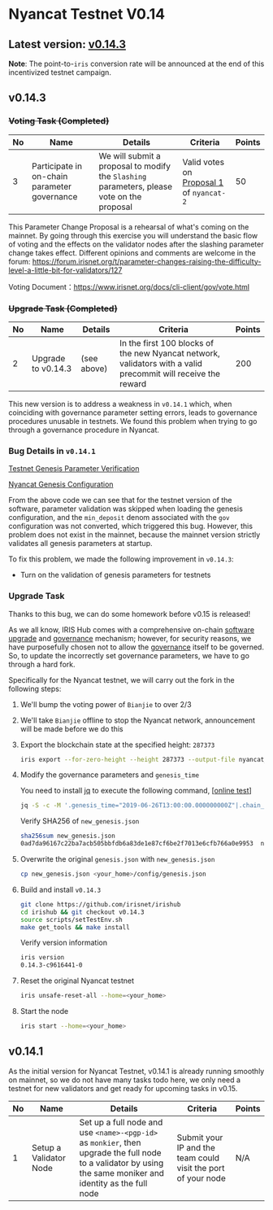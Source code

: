 # Nyancat Testnet V0.14

## Latest version: [v0.14.3](https://github.com/irisnet/irishub/releases/tag/v0.14.3)

**Note**: The point-to-`iris` conversion rate will be announced at the end of this incentivized testnet campaign.

## v0.14.3

### ~~Voting Task (Completed)~~

| No   | Name                                           | Details                                                      | Criteria                                                     | Points |
| ---- | ---------------------------------------------- | ------------------------------------------------------------ | ------------------------------------------------------------ | ------ |
| 3 | Participate in on-chain parameter governance | We will submit a proposal to modify the `Slashing` parameters, please vote on the proposal | Valid votes on [Proposal 1](https://nyancat.irisplorer.io/#/ProposalsDetail/1) of `nyancat-2` | 50 |

This Parameter Change Proposal is a rehearsal of what's coming on the mainnet. By going through this exercise you will understand the basic flow of voting and the effects on the validator nodes after the slashing parameter change takes effect. Different opinions and comments are welcome in the forum: <https://forum.irisnet.org/t/parameter-changes-raising-the-difficulty-level-a-little-bit-for-validators/127>

Voting Document：<https://www.irisnet.org/docs/cli-client/gov/vote.html>

### ~~Upgrade Task (Completed)~~

| No | Name | Details | Criteria | Points |
| ---- | ---------------------------------------------- | ------------------------------------------------------------ | ------------------------------------------------------------ | ------ |
|  2   | Upgrade to v0.14.3 | (see above) | In the first 100 blocks of the new Nyancat network, validators with a valid precommit will receive the reward | 200 |

This new version is to address a weakness in `v0.14.1` which, when coinciding with governance parameter setting errors, leads to governance procedures unusable in testnets.
We found this problem when trying to go through a governance procedure in Nyancat.

### Bug Details in `v0.14.1`

[Testnet Genesis Parameter Verification](https://github.com/irisnet/irishub/blob/v0.14.1/modules/gov/params.go#L362)

[Nyancat Genesis Configuration](../config/genesis.json#L90)

From the above code we can see that for the testnet version of the software, parameter validation was skipped when loading the genesis configuration, and the `min_deposit` denom associated with the `gov` configuration was not converted, which triggered this bug. However, this problem does not exist in the mainnet, because the mainnet version strictly validates all genesis parameters at startup.

To fix this problem, we made the following improvement in `v0.14.3`:

- Turn on the validation of genesis parameters for testnets

### Upgrade Task

Thanks to this bug, we can do some homework before v0.15 is released!

As we all know, IRIS Hub comes with a comprehensive on-chain [software upgrade](https://www.irisnet.org/docs/features/upgrade.html) and [governance](https://www.irisnet.org/docs/features/governance.html) mechanism; however, for security reasons, we have purposefully chosen not to allow the [governance](https://www.irisnet.org/docs/features/governance.html) itself to be governed.  So, to update the incorrectly set governance parameters, we have to go through a hard fork.

Specifically for the Nyancat testnet, we will carry out the fork in the following steps:

1. We'll bump the voting power of `Bianjie` to over 2/3

2. We'll take `Bianjie` offline to stop the Nyancat network, announcement will be made before we do this

3. Export the blockchain state at the specified height: `287373`

    ```bash
    iris export --for-zero-height --height 287373 --output-file nyancat_export.json
    ```

4. Modify the governance parameters and `genesis_time`

    You need to install [jq](https://stedolan.github.io/jq/) to execute the following command, [[online test](https://jqplay.org/s/jTO8nHeCGb)]

    ```bash
    jq -S -c -M '.genesis_time="2019-06-26T13:00:00.000000000Z"|.chain_id="nyancat-2"|.app_state.gov.params = (.app_state.gov.params | .critical_min_deposit[0] = {"denom": "iris-atto", "amount": "100000000000000000000"}|.important_min_deposit[0] = {"denom": "iris-atto", "amount": "100000000000000000000"}|.normal_min_deposit[0] = {"denom": "iris-atto", "amount": "50000000000000000000"})' nyancat_export.json > new_genesis.json
    ```

    Verify SHA256 of `new_genesis.json`

    ```bash
    sha256sum new_genesis.json
    0ad7da96167c22ba7acb505bbfdb6a83de1e87cf6be2f7013e6cfb766a0e9953  new_genesis.json
    ```

5. Overwrite the original `genesis.json` with `new_genesis.json`

    ```bash
    cp new_genesis.json <your_home>/config/genesis.json
    ```

6. Build and install `v0.14.3`

    ```bash
    git clone https://github.com/irisnet/irishub
    cd irishub && git checkout v0.14.3
    source scripts/setTestEnv.sh
    make get_tools && make install
    ```

    Verify version information

    ```bash
    iris version
    0.14.3-c9616441-0
    ```

7. Reset the original Nyancat testnet

    ```bash
    iris unsafe-reset-all --home=<your_home>
    ```

8. Start the node

    ```bash
    iris start --home=<your_home>
    ```

## v0.14.1

As the initial version for Nyancat Testnet, v0.14.1 is already running smoothly on mainnet, so we do not have many tasks todo here, we only need a testnet for new validators and get ready for upcoming tasks in v0.15.

| No   | Name                                           | Details                                                      | Criteria                                                     | Points |
| ---- | ---------------------------------------------- | ------------------------------------------------------------ | ------------------------------------------------------------ | ------ |
| 1    | Setup a Validator Node                         | Set up a full node and use `<name>-<pgp-id>` as `monkier`, then upgrade the full node to a validator by using the same moniker and identity as the full node | Submit your IP and the team could visit the port of your node | N/A    |
